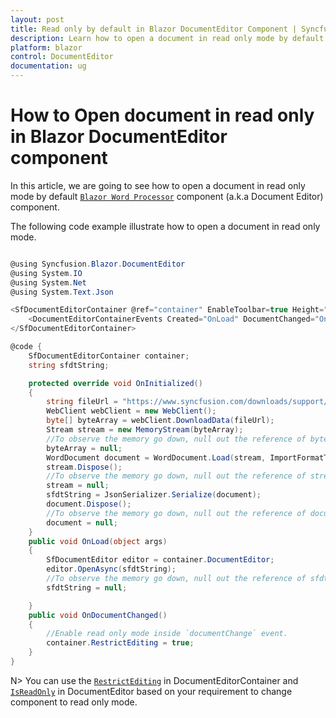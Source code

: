 ```yaml
---
layout: post
title: Read only by default in Blazor DocumentEditor Component | Syncfusion
description: Learn how to open a document in read only mode by default in Syncfusion Blazor DocumentEditor component and much more.
platform: blazor
control: DocumentEditor
documentation: ug
---
```


# How to Open document in read only in Blazor DocumentEditor component

In this article, we are going to see how to open a document in read only mode by default [`Blazor Word Processor`](https://www.syncfusion.com/blazor-components/blazor-word-processor) component (a.k.a Document Editor) component.

The following code example illustrate how to open a document in read only mode.

```csharp

@using Syncfusion.Blazor.DocumentEditor
@using System.IO
@using System.Net
@using System.Text.Json

<SfDocumentEditorContainer @ref="container" EnableToolbar=true Height="590px">
    <DocumentEditorContainerEvents Created="OnLoad" DocumentChanged="OnDocumentChanged"></DocumentEditorContainerEvents>
</SfDocumentEditorContainer>

@code {
    SfDocumentEditorContainer container;
    string sfdtString;

    protected override void OnInitialized()
    {
        string fileUrl = "https://www.syncfusion.com/downloads/support/directtrac/general/doc/Getting_Started1018066633.docx";
        WebClient webClient = new WebClient();
        byte[] byteArray = webClient.DownloadData(fileUrl);
        Stream stream = new MemoryStream(byteArray);
        //To observe the memory go down, null out the reference of byteArray variable.
        byteArray = null;
        WordDocument document = WordDocument.Load(stream, ImportFormatType.Docx);
        stream.Dispose();
        //To observe the memory go down, null out the reference of stream variable.
        stream = null;
        sfdtString = JsonSerializer.Serialize(document);
        document.Dispose();
        //To observe the memory go down, null out the reference of document variable.
        document = null;
    }
    public void OnLoad(object args)
    {
        SfDocumentEditor editor = container.DocumentEditor;
        editor.OpenAsync(sfdtString);
        //To observe the memory go down, null out the reference of sfdtString variable.
        sfdtString = null;

    }
    public void OnDocumentChanged()
    {
        //Enable read only mode inside `documentChange` event.
        container.RestrictEditing = true;
    }
}
```
N> You can use the [`RestrictEditing`](https://help.syncfusion.com/cr/blazor/Syncfusion.Blazor.DocumentEditor.SfDocumentEditorContainer.html#Syncfusion_Blazor_DocumentEditor_SfDocumentEditorContainer_RestrictEditing) in DocumentEditorContainer and [`IsReadOnly`](https://help.syncfusion.com/cr/blazor/Syncfusion.Blazor.DocumentEditor.SfDocumentEditor.html#Syncfusion_Blazor_DocumentEditor_SfDocumentEditor_IsReadOnly) in DocumentEditor based on your requirement to change component to read only mode.